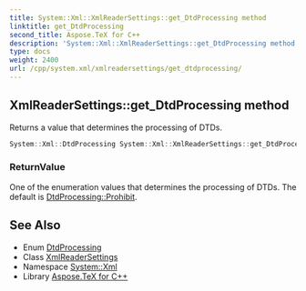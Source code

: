 ```yaml
---
title: System::Xml::XmlReaderSettings::get_DtdProcessing method
linktitle: get_DtdProcessing
second_title: Aspose.TeX for C++
description: 'System::Xml::XmlReaderSettings::get_DtdProcessing method. Returns a value that determines the processing of DTDs in C++.'
type: docs
weight: 2400
url: /cpp/system.xml/xmlreadersettings/get_dtdprocessing/
---
```

## XmlReaderSettings::get_DtdProcessing method


Returns a value that determines the processing of DTDs.

```cpp
System::Xml::DtdProcessing System::Xml::XmlReaderSettings::get_DtdProcessing()
```


### ReturnValue

One of the enumeration values that determines the processing of DTDs. The default is [DtdProcessing::Prohibit](../../dtdprocessing/).

## See Also

* Enum [DtdProcessing](../../dtdprocessing/)
* Class [XmlReaderSettings](../)
* Namespace [System::Xml](../../)
* Library [Aspose.TeX for C++](../../../)
